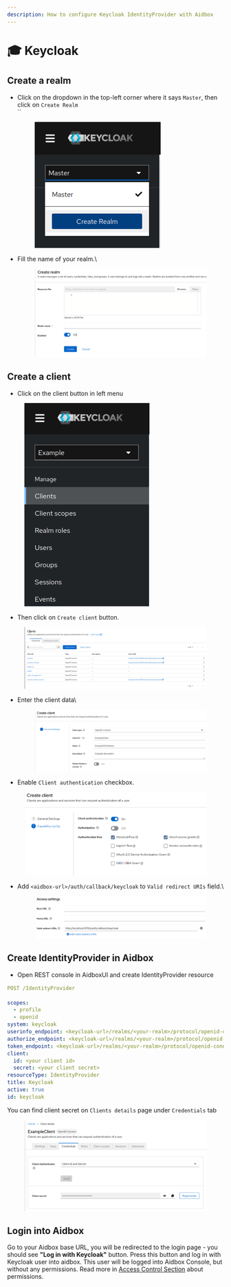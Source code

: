 ```yaml
---
description: How to configure Keycloak IdentityProvider with Aidbox
---
```


# 🎓 Keycloak

## Create a realm

*   Click on the dropdown in the top-left corner where it says `Master`, then click on `Create Realm`\
    ``

    <figure><img src="../../../.gitbook/assets/image (1) (1) (2).png" alt=""><figcaption></figcaption></figure>
*   Fill the name of your realm.\


    <figure><img src="../../../.gitbook/assets/image (6).png" alt=""><figcaption></figcaption></figure>

## Create a client

* Click on the client button in left menu&#x20;

<figure><img src="../../../.gitbook/assets/image (8) (1).png" alt=""><figcaption></figcaption></figure>

* Then click on `Create client` button.

<figure><img src="../../../.gitbook/assets/image (10).png" alt=""><figcaption></figcaption></figure>

*   Enter the client data\


    <figure><img src="../../../.gitbook/assets/image (9).png" alt=""><figcaption></figcaption></figure>
* Enable `Client authentication` checkbox.

<figure><img src="../../../.gitbook/assets/image (2) (1).png" alt=""><figcaption></figcaption></figure>

*   Add `<aidbox-url>/auth/callback/keycloak` to `Valid redirect URIs` field.\


    <figure><img src="../../../.gitbook/assets/image (3) (2).png" alt=""><figcaption></figcaption></figure>

## Create IdentityProvider in Aidbox

* Open REST console in AidboxUI and create IdentityProvider resource

```yaml
POST /IdentityProvider

scopes:
  - profile
  - openid
system: keycloak
userinfo_endpoint: <keycloak-url>/realms/<your-realm>/protocol/openid-connect/userinfo
authorize_endpoint: <keycloak-url>/realms/<your-realm>/protocol/openid-connect/auth
token_endpoint: <keycloak-url>/realms/<your-realm>/protocol/openid-connect/token
client:
  id: <your client id>
  secret: <your client secret>
resourceType: IdentityProvider
title: Keycloak
active: true
id: keycloak
```

You can find client secret on `Clients details` page under `Credentials` tab

<figure><img src="../../../.gitbook/assets/image (4) (1) (1).png" alt=""><figcaption></figcaption></figure>

## Login into Aidbox

Go to your Aidbox base URL, you will be redirected to the login page - you should see **"Log in with Keycloak"** button. Press this button and log in with Keycloak user into aidbox. This user will be logged into Aidbox Console, but without any permissions. Read more in [Access Control Section](../../security/) about permissions.
